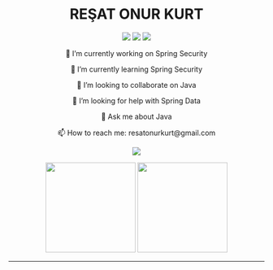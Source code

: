 <h1 align="center">
    REŞAT ONUR KURT
</h1>
<p align="center">
 <img src="https://camo.githubusercontent.com/771cc18a712bf9edb0925a86164c34b0d803c4d9177dd4467eff7b777109c723/68747470733a2f2f696d672e736869656c64732e696f2f62616467652f4a6176612d4544384230303f7374796c653d666f722d7468652d6261646765266c6f676f3d6a617661266c6f676f436f6c6f723d7768697465"/> 
<img src="https://camo.githubusercontent.com/4bde567a4772f994f22418e4505a1ac8dc6e6219100251aa79b7279e02c8bb07/68747470733a2f2f696d672e736869656c64732e696f2f62616467652f537072696e672d3644423333463f7374796c653d666f722d7468652d6261646765266c6f676f3d737072696e67266c6f676f436f6c6f723d7768697465"/> 
<img src="https://camo.githubusercontent.com/281c069a2703e948b536500b9fd808cb4fb2496b3b66741db4013a2c89e91986/68747470733a2f2f696d672e736869656c64732e696f2f62616467652f506f737467726553514c2d3331363139323f7374796c653d666f722d7468652d6261646765266c6f676f3d706f737467726573716c266c6f676f436f6c6f723d7768697465"/> </p>

</p>



<p align="center"> 🔭 I’m currently working on Spring Security <br></p>
<p align="center"> 🌱 I’m currently learning Spring Security <br></p>
<p align="center"> 👯 I’m looking to collaborate on Java <br></p>
<p align="center"> 🤔 I’m looking for help with Spring Data <br></p>
<p align="center"> 💬 Ask me about Java <br></p>
<p align="center"> 📫 How to reach me: resatonurkurt@gmail.com <br></p>


<p align="center">
<a href="https://www.linkedin.com/in/reşat-onur-kurt-367a58a2/"><img src="https://img.shields.io/badge/LINKEDIN-D14836?style=for-the-badge&logo=linkedin&logoColor=white&color=blue"></a>



</p>

<p align="center">
    <img height=177 src="https://github-readme-stats.vercel.app/api?username=resatonur93&show_icons=true&bg_color=0d1117&text_color=bdc3c7&title_color=f1c40f&icon_color=f1c40f&hide_border=true"> <img height=177 src="https://github-readme-stats.vercel.app/api/top-langs/?username=resatonur93&bg_color=0d1117&text_color=bdc3c7&title_color=f1c40f&hide_border=true&layout=compact&langs_count=7">
</p>

* * *

 

